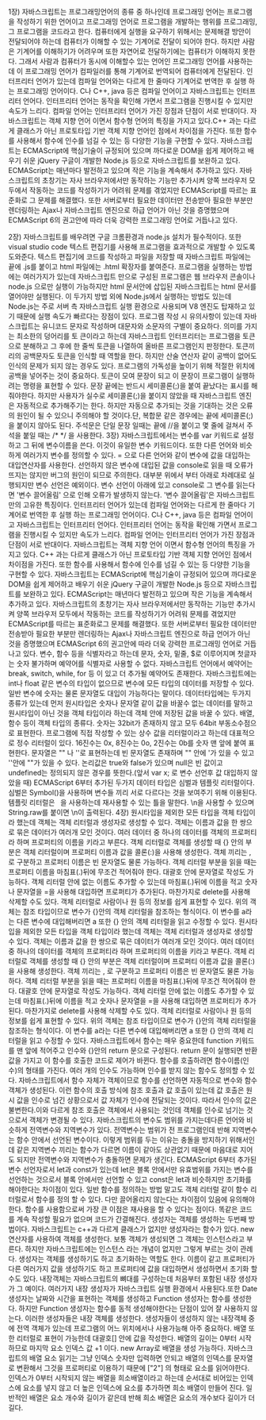 1장)
자바스크립트는 프로그래밍언어의 종류 중 하나인데 프로그래밍 언어는 프로그램을 작성하기 위한 언어이고 프로그래밍 언어로 프로그램을 개발하는 행위를 프로그래밍, 그 프로그램을 코드라고 한다. 컴퓨터에게 실행을 요구하기 위해서는 문제해결 방안이 전달되어야 하는데 컴퓨터가 이해할 수 있는 기계어로 전달이 되어야 한다. 하지만 사람은 기계어를 이해하기가 어려우며 또한 자연어로 전달하기에는 컴퓨터가 이해하지 못한다. 그래서 사람과 컴퓨터가 동시에 이해할수 있는 언어인 프로그래밍 언어를 사용하는데 이 프로그래밍 언어가 컴파일러를 통해 기계어로 번역되어 컴퓨터에게 전달된다. 인터프리터 언어가 있는데 컴파일 언어와는 다르게 한 줄마다 기계어로 번역한 후 실행
하는 프로그래밍 언어이다. C나 C++, java 등은 컴파일 언어이고 자바스크립트는 인터프리터 언어다. 인터프리터 언어는 동작을 확인해 가면서 프로그램을 진행시킬 수 있지만 속도가 느리다. 컴파일 언어는 인터프리터 언어가 가진 장점과 단점이 서로
반대이다. 자바스크립트는 객체 지향 언어 이면서 함수형 언어의 특징을 가지고 있다.C++ 과는 다르게 클래스가 아닌 프로토타입 기반 객체 지향 언어인 점에서 차이점을 가진다. 또한 함수를 사용해서 함수에 인수를 넘길 수 있는 등 다양한 기능을 구현할 수 있다. 자바스크립트는 ECMAScript에 핵심기술이 규정되어 있으며 까다로운 DOM을 쉽게 제어하고 배우기 쉬운 jQuery 구글이 개발한 Node.js 등으로 자바스크립트를 보완하고 있다. ECMAScript는 매년마다 발전하고 있으며 작은 기능을 계속해서 추가하고 있다.
자바스크립트의 초창기는 자사 브라우저에서만 동작하는 기능만 추가시켜 양쪽 브라우저 모두에서 작동하는 코드를 작성하기가 어려워 문제를 겪었지만 ECMAScript를 따르는 표준화로 그 문제를 해결했다. 또한 서버로부터 필요한 데이터만 전송받아 필요한 부분만 렌더링하는 Ajax나 자바스크립트 엔진으로 하급 언어가 아닌 것을 증명했으며 ECMAScript 6의 권고안에 따라 더욱 강력한 프로그래밍 언어로 거듭나고 있다.


2장) 
자바스크립트를 배우려면 구글 크롬환경과 node.js 설치가 필수적이다. 또한 visual studio code 텍스트 편집기를 사용해 프로그램을 효과적으로 개발할 수 있도록 도와준다. 텍스트 편집기에 코드를 작성하고 파일을 저장할 때 자바스크립트 파일에는 끝에 .js를 붙이고 html 파일에는 .html 확장자를 붙여준다. 프로그램을 실행하는 방법에는 여러가지가 있는데 자바스크립트 만으로 구성된 프로그램은 웹 브라우저 콘솔이나 node.js 으로만 실행이 가능하지만 html 문서안에 삽입된 자바스크립트는 html 문서를 열어야만 실행된다. 이 두가지 방법 외에 Node.js에서 실행하는 방법도 있는데 Node.js는 주로 서버 측 자바스크립트 
실행 환경으로 사용되며 V8 엔진도 탑재하고 있기 때문에 실행 속도가 빠르다는 장점이 있다. 프로그램 작성 시 유의사항이 있는데 자바스크립트는 유니코드 문자로 작성하며 대문자와 소문자의 구별이 중요하다. 의미를 가지는 최소한의 덩어리를 토
큰이라고 하는데 자바스크립트 인터프리터는 프로그램을 토큰으로 분해하고 그 후에 한 줄씩 토큰을 나열하여 올바른 프로그램인지 판정한다. 토큰끼리의 공백문자도 토큰을 인식할 때 역할을 한다. 하지만 산술 연산자 같이 공백이 없어도 인식의 문제가 되지 않는 경우도 있다. 프로그램의 가독성을 높이기 위해 적절한 위치에 공백을 넣어주는 것이 중요하다. 토큰이 모여 문장이 되고 이 문장이 프로그램이 실행하려는 명령을 표현할 수 있다. 문장 끝에는 반드시 세미콜론(;)을 붙여 끝났다는 표시를 해줘야한다. 하지만 사용자가 실수로 세미콜론(;)을 붙이지 않았을 때 자바스크립트 엔진은 자동적으로 추가해주기는 한다. 하지만 자동으로 추가되는 것을 기대하는 것은 오류의 원인이 될 수 있으니 주의해야 할 것이다.단, 복합문 같은 경우에는 끝에 세미콜론(;)을 붙이지 않아도 된다. 주석문은 단일 문장 일때는 끝에 //을 붙이고 몇 줄에 걸쳐서 주석을 붙일 때는 /* */ 을 사용한다. 
3장)
자바스크립트에서는 변수를 var 키워드로 설정하고 그 뒤에 변수이름을 쓴다. 이것이 유일한 변수 키워드이다. 또한 다른 언어와 비슷하게 여러가지 변수를 정의할 수 있다. = 으로 다른 언어와 같이 변수에 값을 대입하는 대입연산자를 사용한다. 
선언하지 않은 변수에 대입된 값을 console로 읽을 때 오류가 뜨지는 않지만 버그의 원인이 되므로 주의한다. 대부분 위에서 부터 아래로 차례대로 실행되지만 변수 선언은 예외이다. 변수 선언이 아래에 있고 console로 그 변수를 읽는다면 '변수 끌어올림' 으로 인해 오류가 발생하지 않는다. '변수 끌어올림'은 자바스크립트 만의 고유한 특징이다. 인터프리터 언어가 있는데 컴파일 언어와는 다르게 한 줄마다 기계어로 번역한 후 실행
하는 프로그래밍 언어이다. C나 C++, java 등은 컴파일 언어이고 자바스크립트는 인터프리터 언어다. 인터프리터 언어는 동작을 확인해 가면서 프로그램을 진행시킬 수 있지만 속도가 느리다. 컴파일 언어는 인터프리터 언어가 가진 장점과 단점이 서로
반대이다. 자바스크립트는 객체 지향 언어 이면서 함수형 언어의 특징을 가지고 있다. C++ 과는 다르게 클래스가 아닌 프로토타입 기반 객체 지향 언어인 점에서 차이점을 가진다. 또한 함수를 사용해서 함수에 인수를 넘길 수 있는 등 다양한 기능을 구현할 수 있다. 자바스크립트는 ECMAScript에 핵심기술이 규정되어 있으며 까다로운 DOM을 쉽게 제어하고 배우기 쉬운 jQuery 구글이 개발한 Node.js 등으로 자바스크립트를 보완하고 있다. ECMAScript는 매년마다 발전하고 있으며 작은 기능을 계속해서 추가하고 있다.
자바스크립트의 초창기는 자사 브라우저에서만 동작하는 기능만 추가시켜 양쪽 브라우저 모두에서 작동하는 코드를 작성하기가 어려워 문제를 겪었지만 ECMAScript를 따르는 표준화로그 문제를 해결했다. 또한 서버로부터 필요한 데이터만 전송받아 필요한 부분만 렌더링하는 Ajax나 자바스크립트 엔진으로 하급 언어가 아닌 것을 증명했으며 ECMAScript 6의 권고안에 따라 더욱 강력한 프로그래밍 언어로 거듭나고 있다. 변수, 함수 등을 식별자라고 하는데 문자, 숫자, 밑줄, $로 이루어지며 첫글자는 숫자 불가하며 예약어를 식별자로 사용할 수 없다. 자바스크립트 언어에서 예약어는 break, switch, while, for 등 이 있고 더 추가될 예약어도 존재한다. 자바스크립트에는 int나 float 같은 변수의 타입이 없으므로 변수에 모든 타입의 데이터를 저장할 수 있다. 일반 변수에 숫자는 물론 문자열도 대입이 가능하다는 말이다. 데이터타입에는 두가지 종류가 있는데 먼저 원시타입은 숫자나 문자열 같이 값을 바꿀수 없는 데이터를 말하고 원시타입이 아닌 것을 객체 타입이라 하는데 객체 안에 저장된 값을 바꿀 수 있다. 배열, 함수 등이 객체 타입의 종류다. 숫자는 32bit가 존재하지 않고 모두 64bit 부동소수점으로 표현한다. 프로그램에 직접 작성할 수 있는 상수 값을 리터럴이라고 하는데 대표적으로 정수 리터럴이 있다. 16진수는 0x, 8진수는 0o, 2진수는 0b를 숫자 맨 앞에 붙여 표현한다. 문자열은 "" 나 ''로 표현하는데 빈 문자열도 존재하며 "" 안에 '가 있을 수 있고 ''안에 ""가 있을 수 있다. 논리값은 true와 false가 있으며 null은 빈 값이고 undefined는 정의되지 않은 경우를 뜻한다.(앞서 var x; 로 변수 선언후 값 대입하지 않았을 때) ECMAScript 6부터 추가된 두가지 데이터 타입은 심벌과 템플릿 리터럴이다.심벌은 Symbol()을 사용하며 변수들 끼리 서로 다르다는 것을 보여주기 위해 이용된다. 템플릿 리터럴은 ` `을 사용하는데 재사용할 수 있는 틀을 말한다. \n을 사용할 수 있으며 String.raw를 붙이면 \n이 출력된다. 
4장)
원시타입을 제외한 모든 타입을 객체 타입이라 했는데 객체는 객체 리터럴과 생성자로 생성할 수 있다. 객체는 이름과 값을 한 쌍으로 묶은 데이터가 여러개 모인 것이다. 여러 데이터 중 하나의 데이터를 객체의 프로퍼티라 하며 프로퍼티의 이름을 키라고 부른다. 객체 리터럴로 객체를 생성할 때 {} 안의 부분은 객체 리터럴이며 프로퍼티 이름과 값을 콜론(:)을 사용해 생성한다. 객체 끼리는 , 로 구분하고 프로퍼티 이름은 빈 문자열도 물론 가능하다. 객체 리터럴 부분을 읽을 때는 프로퍼티 이름을 마침표(.)뒤에 무조건 적어줘야 한다. 대괄호 안에 문자열로 작성도 가능하다. 객체 리터럴 안에 없는 이름도 추가할 수 있는데 마침표(.)뒤에 이름을 적고 숫자나 문자열을 =을 사용해 대입하면 프로퍼티가 추가된다. 마찬가지로 delete를 사용해 삭제할 수도 있다. 객체 리터럴로 사람이나 원 등의 정보를 쉽게 표현할 수 있다. 위의 객체는 참조 타입이므로 변수가 {}안의 객체 리터럴을 참조하는 형식이다. 이 변수를 a라는 다른 변수에 대입해버리면 a 또한 {} 안의 객체 리터럴을 읽고 수정할 수 있다. 원시타입을 제외한 모든 타입을 객체 타입이라 했는데 객체는 객체 리터럴과 생성자로 생성할 수 있다. 객체는 이름과 값을 한 쌍으로 묶은 데이터가 여러개 모인 것이다. 여러 데이터 중 하나의 데이터를 객체의 프로퍼티라 하며 프로퍼티의 이름을 키라고 부른다. 객체 리터럴로 객체를 생성할 때 {} 안의 부분은 객체 리터럴이며 프로퍼티 이름과 값을 콜론(:)을 사용해 생성한다. 객체 끼리는 , 로 구분하고 프로퍼티 이름은 빈 문자열도 물론 가능하다. 객체 리터럴 부분을 읽을 때는 프로퍼티 이름을 마침표(.)뒤에 무조건 적어줘야 한다. 대괄호 안에 문자열로 작성도 가능하다. 객체 리터럴 안에 없는 이름도 추가할 수 있는데 마침표(.)뒤에 이름을 적고 숫자나 문자열을 =을 사용해 대입하면 프로퍼티가 추가된다. 마찬가지로 delete를 사용해 삭제할 수도 있다. 객체 리터럴로 사람이나 원 등의 정보를 쉽게 표현할 수 있다. 위의 객체는 참조 타입이므로 변수가 {}안의 객체 리터럴을 참조하는 형식이다. 이 변수를 a라는 다른 변수에 대입해버리면 a 또한 {} 안의 객체 리터럴을 읽고 수정할 수 있다. 자바스크립트에서 함수는 매우 중요한데 function 키워드를 맨 앞에 적어주고 인수와 {}안의 return 문으로 구성된다. return 문이 실행되면 반환값을 가지고 이 함수를 호출한 코드로 제어가 바뀐다. 함수를 호출하려면 함수이름(인수)의 형태를 가진다. 여러 개의 인수도 가능하며 인수를 받지 않는 함수도 정의할 수 있다. 자바스크립트에서 함수 자체가 객체이므로 함수를 선언하면 자동적으로 변수와 함수 객체가 생성된다. 이런 함수의 호출 방식에 참조 호출과 값 호출이 있는데 값 호출은 원시 값을 인수로 넘긴 상황으로서 값 자체가 인수에 전달되는 것이다. 따라서 인수의 값은 불변한다.이와 다르게 참조 호출은 객체에서 사용되는 것인데 객체를 인수로 넘기는 것으로서 객체가 변경될 수 있다. 자바스크립트의 변수도 범위를 가지는데다른 언어와 비슷하게 전역변수와 지역변수가 있다. 전역변수는 범위가 전 프로그램인데 반해 지역변수는 함수 안에서 선언된 변수이다. 이렇게 범위를 두는 이유는 충돌을 방지하기 위해서인데 같은 지역변수 끼리는 함수가 다르면 이름이 같아도 상관없기 때문에 마음대로 지어도 되지만 전역변수와 지역변수가 충돌하면 문제가 생긴다.  ECMAScript 6부터 추가된 변수 선언자로서 let과 const가 있는데 let은 블록 안에서만 유효범위를 가지는 변수를 선언하는 것으로서 블록 안에서만 선언할 수 있고 const은 let과 비슷하지만 초기화를 해야한다는 차이점이 있다. 일반 함수를 정의하는 방법 말고도 객체 리터럴 같이 함수 리터럴로서 함수를 정의 할 수 있다. 다만 끌어올리지 않는다는 차이점이 있음에 유의해야 한다. 함수를 사용함으로써 가장 큰 이점은 재사용을 할 수 있다는 점이다. 똑같은 코드를 계속 작성할 필요가 없으며 코드가 간결해진다. 생성자는 객체를 생성하는 두번째 방법이다. 자바스크립트는 c++과 다르게 클래스가 없지만 생성자라는 함수가 있다. new 연산자를 사용하여 객체를 생성한다. 보통 객체가 생성되면 그 객체는 인스턴스라고 부른다. 하지만 자바스크립트에는 인스턴스 라는 개념이 없지만 그렇게 부르는 것이 관례다. 생성자는 객체를 생성하기도 하고 초기화하는 역할도 한다. 이름이 같고 프로퍼티가 다른 여러가지 값을 생성하기도 하고 프로퍼티에 값을 대입하면서 생성하면서 초기화 할 수도 있다. 내장객체는 자바스크립트의 뼈대를 구성하는데 처음부터 포함된 내장 생성자가 그 예이다. 여러가지 내장 생성자가 자바스크립트 실행 환경에서 사용된다.또한 Date 생성자는 날짜와 시간을 표현하는 객체를 생성하고 Function 생성자는 함수를 생성한다. 하지만 Function 생성자는 함수를 동적 생성해야한다는 단점이 있어 잘 사용하지 않는다. 이러한 생성자들은 내장 객체를 생성한다. 생성자들이 생성하지 않는 내장객체 중에 전역 객체가 있는데 프로그램의 어느 위치에서나 사용가능해 아주 중요하다. 배열 또한 리터럴로 표현이 가능한데 대괄호[] 안에 값을 작성한다. 배열의 길이는 0부터 시작하므로 마지막 요소 인덱스 값 +1 이다. new Array로 배열을 생성 가능하다. 자바스크립트의 배열 요소 읽기는 그냥 인덱스 숫자만 입력하면 안되고 배열의 인덱스를 문자열로 변환해서 그것을 프로퍼티로 이용하기 때문에 ["2"] 의 형태로 요소를 읽어야한다. 인덱스가 0부터 시작되지 않는 배열을 희소배열이라고 하는데 순서대로 비어있는 인덱스에 요소를 넣지 않고 더 높은 인덱스에 요소를 추가하면 희소 배열이 만들어 진다. 일반적인 배열은 요소 개수와 길이가 같은데 반해 희소 배열은 요소의 개수보다 길이가 더 길다.


